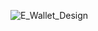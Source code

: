 ![E_Wallet_Design](https://github.com/user-attachments/assets/a28c936b-853a-449d-849d-387d43e5204a)
